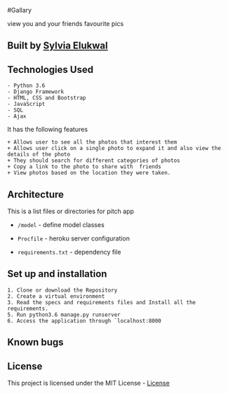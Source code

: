 #Gallary

view you and your friends favourite pics

## Built by [Sylvia Elukwal](https:/elkwal/github.com/Gallary)

## Technologies Used

    - Python 3.6
    - Django Framework
    - HTML, CSS and Bootstrap
    - JavaScript
    - SQL
    - Ajax

It has the following features

    + Allows user to see all the photos that interest them
    + Allows user click on a single photo to expand it and also view the details of the photo
    + They should search for different categories of photos
    + Copy a link to the photo to share with  friends
    + View photos based on the location they were taken.





## Architecture
This is a list files or directories for pitch app


+ `/model` - define  model classes

+ `Procfile` - heroku server configuration

+ `requirements.txt` - dependency file

## Set up and installation
    1. Clone or download the Repository
    2. Create a virtual environment
    3. Read the specs and requirements files and Install all the requirements.
    5. Run python3.6 manage.py runserver
    6. Access the application through `localhost:8000

## Known bugs

## License


This project is licensed under the MIT License - [License](LICENSE)
